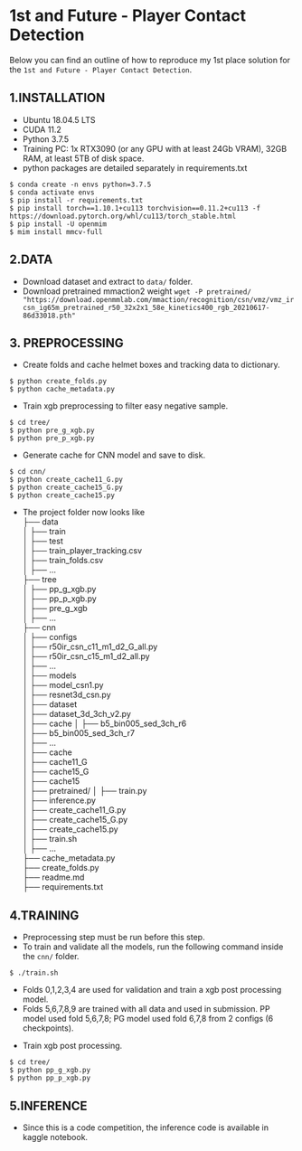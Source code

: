 # 1st and Future - Player Contact Detection

Below you can find an outline of how to reproduce my 1st place solution for the `1st and Future - Player Contact Detection`.

## 1.INSTALLATION
- Ubuntu 18.04.5 LTS
- CUDA 11.2
- Python 3.7.5
- Training PC: 1x RTX3090 (or any GPU with at least 24Gb VRAM), 32GB RAM, at least 5TB of disk space.
- python packages are detailed separately in requirements.txt
```
$ conda create -n envs python=3.7.5
$ conda activate envs
$ pip install -r requirements.txt
$ pip install torch==1.10.1+cu113 torchvision==0.11.2+cu113 -f https://download.pytorch.org/whl/cu113/torch_stable.html
$ pip install -U openmim
$ mim install mmcv-full

```

## 2.DATA
* Download dataset and extract to `data/` folder.
* Download pretrained mmaction2 weight `wget -P pretrained/ "https://download.openmmlab.com/mmaction/recognition/csn/vmz/vmz_ircsn_ig65m_pretrained_r50_32x2x1_58e_kinetics400_rgb_20210617-86d33018.pth"`

## 3. PREPROCESSING
* Create folds and cache helmet boxes and tracking data to dictionary.  
```
$ python create_folds.py
$ python cache_metadata.py
```
* Train xgb preprocessing to filter easy negative sample.  
```
$ cd tree/
$ python pre_g_xgb.py
$ python pre_p_xgb.py
```
* Generate cache for CNN model and save to disk.  
```
$ cd cnn/
$ python create_cache11_G.py
$ python create_cache15_G.py
$ python create_cache15.py
```

* The project folder now looks like  
├── data   
│ ├── train    
│ ├── test    
│ ├── train_player_tracking.csv   
│ ├── train_folds.csv  
│ ├── ...  
├── tree   
│ ├── pp_g_xgb.py    
│ ├── pp_p_xgb.py    
│ ├── pre_g_xgb  
│ ├── ...  
├── cnn   
│ ├── configs   
│   ├── r50ir_csn_c11_m1_d2_G_all.py  
│   ├── r50ir_csn_c15_m1_d2_all.py   
│   ├── ...   
│ ├── models   
│   ├── model_csn1.py  
│   ├── resnet3d_csn.py   
│ ├── dataset   
│   ├── dataset_3d_3ch_v2.py  
│ ├── cache 
│   ├── b5_bin005_sed_3ch_r6  
│   ├── b5_bin005_sed_3ch_r7  
│   ├── ...  
│ ├── cache   
│   ├── cache11_G  
│   ├── cache15_G  
│   ├── cache15  
│ ├── pretrained/
│ ├── train.py   
│ ├── inference.py   
│ ├── create_cache11_G.py   
│ ├── create_cache15_G.py   
│ ├── create_cache15.py   
│ ├── train.sh  
│ ├── ...   
├── cache_metadata.py  
├── create_folds.py  
├── readme.md  
├── requirements.txt  

## 4.TRAINING
* Preprocessing step must be run before this step.
* To train and validate all the models, run the following command inside the `cnn/` folder. 
```
$ ./train.sh
```
   - Folds 0,1,2,3,4 are used for validation and train a xgb post processing model. 
   - Folds 5,6,7,8,9 are trained with all data and used in submission. PP model used fold 5,6,7,8; PG model used fold 6,7,8 from 2 configs (6 checkpoints).

* Train xgb post processing.  
```
$ cd tree/
$ python pp_g_xgb.py
$ python pp_p_xgb.py
```

## 5.INFERENCE
* Since this is a code competition, the inference code is available in kaggle notebook.
